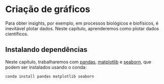 # Criação de gráficos

Para obter insights, por exemplo, em processos biológicos e biofísicos, é inevitável plotar dados. Neste capítulo, aprenderemos como plotar dados científicos.

## Instalando dependências

Neste capítulo, trabalharemos com [pandas](https://pandas.pydata.org/), [matplotlib](https://matplotlib.org/) e [seaborn](https://seaborn.pydata.org/), que podem ser instalados usando o conda:

```
conda install pandas matplotlib seaborn
```
